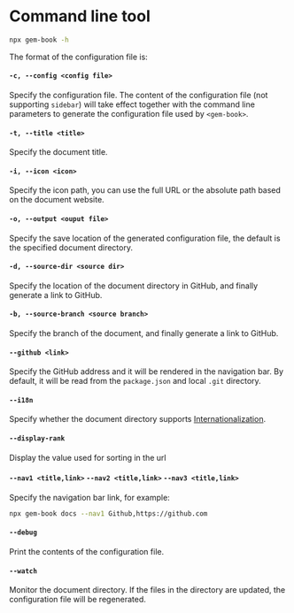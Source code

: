 # Command line tool

```bash
npx gem-book -h
```

The format of the configuration file is:

<gem-book-plugin-file src="/src/common/config.ts"></gem-book-plugin-file>

#### `-c, --config <config file>`

Specify the configuration file. The content of the configuration file (not supporting `sidebar`) will take effect together with the command line parameters to generate the configuration file used by `<gem-book>`.

#### `-t, --title <title>`

Specify the document title.

#### `-i, --icon <icon>`

Specify the icon path, you can use the full URL or the absolute path based on the document website.

#### `-o, --output <ouput file>`

Specify the save location of the generated configuration file, the default is the specified document directory.

#### `-d, --source-dir <source dir>`

Specify the location of the document directory in GitHub, and finally generate a link to GitHub.

#### `-b, --source-branch <source branch>`

Specify the branch of the document, and finally generate a link to GitHub.

#### `--github <link>`

Specify the GitHub address and it will be rendered in the navigation bar. By default, it will be read from the `package.json` and local `.git` directory.

#### `--i18n`

Specify whether the document directory supports [Internationalization](./002-i18n).

#### `--display-rank`

Display the value used for sorting in the url

#### `--nav1 <title,link>` `--nav2 <title,link>` `--nav3 <title,link>`

Specify the navigation bar link, for example:

```bash
npx gem-book docs --nav1 Github,https://github.com
```

#### `--debug`

Print the contents of the configuration file.

#### `--watch`

Monitor the document directory. If the files in the directory are updated, the configuration file will be regenerated.
